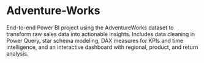 # Adventure-Works
End-to-end Power BI project using the AdventureWorks dataset to transform raw sales data into actionable insights. Includes data cleaning in Power Query, star schema modeling, DAX measures for KPIs and time intelligence, and an interactive dashboard with regional, product, and return analysis.
